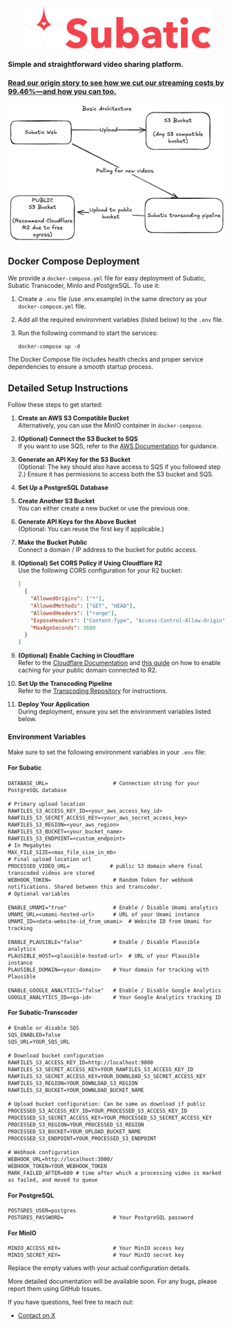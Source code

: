 <p align="center">
       <a href="https://subatic.com">
          <img src="./docs/logo/combined/png/transparent.png" alt="Subatic" height="100">
        </a>
</p>

### Simple and straightforward video sharing platform.

### [Read our origin story to see how we cut our streaming costs by 99.46%—and how you can too.](https://subatic.com/story)

![Architecture](./docs/assets/architecture.png)

## Docker Compose Deployment

We provide a `docker-compose.yml` file for easy deployment of Subatic, Subatic Transcoder, MinIo and PostgreSQL. To use it:

1. Create a `.env` file (use .env.example) in the same directory as your `docker-compose.yml` file.
2. Add all the required environment variables (listed below) to the `.env` file.
3. Run the following command to start the services:

   ```
   docker-compose up -d
   ```

The Docker Compose file includes health checks and proper service dependencies to ensure a smooth startup process.

## Detailed Setup Instructions

Follow these steps to get started:

1. **Create an AWS S3 Compatible Bucket**  
   Alternatively, you can use the MinIO container in `docker-compose`.

2. **(Optional) Connect the S3 Bucket to SQS**  
   If you want to use SQS, refer to the [AWS Documentation](https://docs.aws.amazon.com/AmazonS3/latest/userguide/ways-to-add-notification-config-to-bucket.html) for guidance.

3. **Generate an API Key for the S3 Bucket**  
   (Optional: The key should also have access to SQS if you followed step 2.) Ensure it has permissions to access both the S3 bucket and SQS.

4. **Set Up a PostgreSQL Database**

5. **Create Another S3 Bucket**  
   You can either create a new bucket or use the previous one.

6. **Generate API Keys for the Above Bucket**  
   (Optional: You can reuse the first key if applicable.)

7. **Make the Bucket Public**  
   Connect a domain / IP address to the bucket for public access.

8. **(Optional) Set CORS Policy if Using Cloudflare R2**  
   Use the following CORS configuration for your R2 bucket:

   ```json
   [
     {
       "AllowedOrigins": ["*"],
       "AllowedMethods": ["GET", "HEAD"],
       "AllowedHeaders": ["range"],
       "ExposeHeaders": ["Content-Type", "Access-Control-Allow-Origin", "ETag"],
       "MaxAgeSeconds": 3600
     }
   ]
   ```

9. **(Optional) Enable Caching in Cloudflare**  
   Refer to the [Cloudflare Documentation](https://developers.cloudflare.com/cache/how-to/cache-rules/create-dashboard/) and [this guide](https://developers.cloudflare.com/cache/how-to/cache-rules/examples/cache-everything/) on how to enable caching for your public domain connected to R2.

10. **Set Up the Transcoding Pipeline**  
    Refer to the [Transcoding Repository](https://github.com/orthdron/subatic-transcoding) for instructions.

11. **Deploy Your Application**  
    During deployment, ensure you set the environment variables listed below.

### Environment Variables

Make sure to set the following environment variables in your `.env` file:

#### For Subatic

```plaintext
DATABASE_URL=                     # Connection string for your PostgreSQL database

# Primary upload location
RAWFILES_S3_ACCESS_KEY_ID=<your_aws_access_key_id>
RAWFILES_S3_SECRET_ACCESS_KEY=<your_aws_secret_access_key>
RAWFILES_S3_REGION=<your_aws_region>
RAWFILES_S3_BUCKET=<your_bucket_name>
RAWFILES_S3_ENDPOINT=<custom_endpoint>
# In Megabytes
MAX_FILE_SIZE=<max_file_size_in_mb>
# Final upload location url
PROCESSED_VIDEO_URL=             # public S3 domain where final transcoded videos are stored
WEBHOOK_TOKEN=                    # Random Token for webhook notifications. Shared between this and transcoder.
# Optional variables

ENABLE_UMAMI="true"               # Enable / Disable Umami analytics
UMAMI_URL=<umami-hosted-url>      # URL of your Umami instance
UMAMI_ID=<data-website-id_from_umami>  # Website ID from Umami for tracking

ENABLE_PLAUSIBLE="false"          # Enable / Disable Plausible analytics
PLAUSIBLE_HOST=<plausible-hosted-url>  # URL of your Plausible instance
PLAUSIBLE_DOMAIN=<your-domain>    # Your domain for tracking with Plausible

ENABLE_GOOGLE_ANALYTICS="false"   # Enable / Disable Google Analytics
GOOGLE_ANALYTICS_ID=<ga-id>       # Your Google Analytics tracking ID
```

#### For Subatic-Transcoder

```plaintext
# Enable or disable SQS
SQS_ENABLED=false
SQS_URL=YOUR_SQS_URL

# Download bucket configuration
RAWFILES_S3_ACCESS_KEY_ID=http://localhost:9000
RAWFILES_S3_SECRET_ACCESS_KEY=YOUR_RAWFILES_S3_ACCESS_KEY_ID
RAWFILES_S3_SECRET_ACCESS_KEY=YOUR_DOWNLOAD_S3_SECRET_ACCESS_KEY
RAWFILES_S3_REGION=YOUR_DOWNLOAD_S3_REGION
RAWFILES_S3_BUCKET=YOUR_DOWNLOAD_BUCKET_NAME

# Upload bucket configuration: Can be same as download if public
PROCESSED_S3_ACCESS_KEY_ID=YOUR_PROCESSED_S3_ACCESS_KEY_ID
PROCESSED_S3_SECRET_ACCESS_KEY=YOUR_PROCESSED_S3_SECRET_ACCESS_KEY
PROCESSED_S3_REGION=YOUR_PROCESSED_S3_REGION
PROCESSED_S3_BUCKET=YOUR_UPLOAD_BUCKET_NAME
PROCESSED_S3_ENDPOINT=YOUR_PROCESSED_S3_ENDPOINT

# Webhook configuration
WEBHOOK_URL=http://localhost:3000/
WEBHOOK_TOKEN=YOUR_WEBHOOK_TOKEN
MARK_FAILED_AFTER=600 # time after which a processing video is marked as failed, and moved to queue
```

#### For PostgreSQL

```plaintext
POSTGRES_USER=postgres
POSTGRES_PASSWORD=                # Your PostgreSQL password
```

#### For MinIO

```plaintext
MINIO_ACCESS_KEY=                 # Your MinIO access key
MINIO_SECRET_KEY=                 # Your MinIO secret key
```

Replace the empty values with your actual configuration details.

More detailed documentation will be available soon. For any bugs, please report them using GitHub Issues.

If you have questions, feel free to reach out:

- [Contact on X](https://x.com/orthdron)
